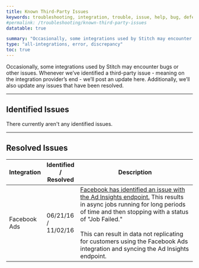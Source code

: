 ```yaml
---
title: Known Third-Party Issues
keywords: troubleshooting, integration, trouble, issue, help, bug, defect, bugs, third-party bugs, third party
#permalink: /troubleshooting/known-third-party-issues
datatable: true

summary: "Occasionally, some integrations used by Stitch may encounter bugs or other issues. Whenever we’ve identified a third-party issue - meaning on the integration provider’s end - we’ll post an update here."
type: "all-integrations, error, discrepancy"
toc: true
---
```


<script>
$(document).ready(function(){

    $('table.display').DataTable( {
        paging: false,
        stateSave: true,
        searching: true
    }
        );
});
</script>

Occasionally, some integrations used by Stitch may encounter bugs or other issues. Whenever we’ve identified a third-party issue - meaning on the integration provider’s end - we’ll post an update here. Additionally, we’ll also update any issues that have been resolved.

---

## Identified Issues

There currently aren't any identified issues.

---

## Resolved Issues

<table id="resolvedIssues" class="display">
   <thead>
      <tr>
         <th width="15%; fixed">Integration</th>
         <th width="15%; fixed">Identified / Resolved</th>
         <th>Description</th>
      </tr>
   </thead>
   <tbody>
      <tr>
         <td>Facebook Ads</td>
         <td>06/21/16 / <br>
         	11/02/16</td>
         <td><a href="https://developers.facebook.com/bugs/260496180990955/" target="_blank">Facebook has identified an issue with the Ad Insights endpoint.</a> This results in async jobs running for long periods of time and then stopping with a status of "Job Failed."<br><br>
         This can result in data not replicating for customers using the Facebook Ads integration and syncing the Ad Insights endpoint.</td>
      </tr>
   </tbody>
</table>